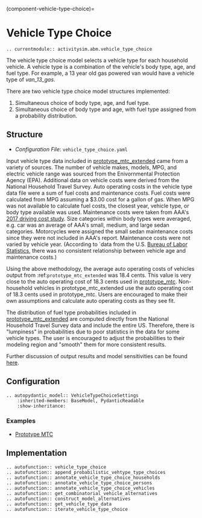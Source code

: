 (component-vehicle-type-choice)=
# Vehicle Type Choice

```{eval-rst}
.. currentmodule:: activitysim.abm.vehicle_type_choice
```

The vehicle type choice model selects a vehicle type for each household vehicle. A vehicle type
is a combination of the vehicle's body type, age, and fuel type.  For example, a 13 year old
gas powered van would have a vehicle type of *van_13_gas*.

There are two vehicle type choice model structures implemented:

1. Simultaneous choice of body type, age, and fuel type.
2. Simultaneous choice of body type and age, with fuel type assigned from a probability distribution.

## Structure

- *Configuration File*: `vehicle_type_choice.yaml`

Input vehicle type data included in [prototype_mtc_extended](prototype_mtc_extended) came from a variety of sources. The number of vehicle makes, models, MPG, and
electric vehicle range was sourced from the Enivornmental Protection Agency (EPA).  Additional data on vehicle costs were derived from the
National Household Travel Survey. Auto operating costs in the vehicle type data file were a sum of fuel costs and maintenance costs.
Fuel costs were calculated from MPG assuming a $3.00 cost for a gallon of gas. When MPG was not available to calculate fuel costs,
the closest year, vehicle type, or body type available was used. Maintenance costs were taken from AAA's
[2017 driving cost study](https://exchange.aaa.com/wp-content/uploads/2017/08/17-0013_Your-Driving-Costs-Brochure-2017-FNL-CX-1.pdf).
Size categories within body types were averaged, e.g. car was an average of AAA's small, medium, and large sedan categories.
Motorcycles were assigned the small sedan maintenance costs since they were not included in AAA's report.
Maintenance costs were not varied by vehicle year. (According to
`data from the U.S. [Bureau of Labor Statistics](https://www.bls.gov/opub/btn/volume-3/pdf/americans-aging-autos.pdf),
there was no consistent relationship between vehicle age and maintenance costs.)

Using the above methodology, the average auto operating costs of vehicles output from :ref:`prototype_mtc_extended` was 18.4 cents.
This value is very close to the auto operating cost of 18.3 cents used in [prototype_mtc](prototype_mtc).
Non-household vehicles in prototype_mtc_extended use the auto operating cost of 18.3 cents used in prototype_mtc.
Users are encouraged to make their own assumptions and calculate auto operating costs as they see fit.

The distribution of fuel type probabilities included in [prototype_mtc_extended](prototype_mtc_extended) are computed directly from the National Household Travel Survey data
and include the entire US. Therefore, there is "lumpiness" in probabilities due to poor statistics in the data for some vehicle types.
The user is encouraged to adjust the probabilities to their modeling region and "smooth" them for more consistent results.

Further discussion of output results and model sensitivities can be found [here](https://github.com/ActivitySim/activitysim/wiki/Project-Meeting-2022.05.05).


## Configuration

```{eval-rst}
.. autopydantic_model:: VehicleTypeChoiceSettings
    :inherited-members: BaseModel, PydanticReadable
    :show-inheritance:
```

### Examples

- [Prototype MTC](https://github.com/ActivitySim/activitysim/blob/main/activitysim/examples/prototype_mtc_extended/configs/vehicle_type_choice.yaml)


## Implementation

```{eval-rst}
.. autofunction:: vehicle_type_choice
.. autofunction:: append_probabilistic_vehtype_type_choices
.. autofunction:: annotate_vehicle_type_choice_households
.. autofunction:: annotate_vehicle_type_choice_persons
.. autofunction:: annotate_vehicle_type_choice_vehicles
.. autofunction:: get_combinatorial_vehicle_alternatives
.. autofunction:: construct_model_alternatives
.. autofunction:: get_vehicle_type_data
.. autofunction:: iterate_vehicle_type_choice
```
